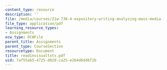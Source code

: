 ```yaml
---
content_type: resource
description: ''
file: /media/courses/21w-730-4-expository-writing-analyzing-mass-media-spring-2001/7af55ab54725d028ca25e264d6dd6f2b_readinvisualtxts.pdf
file_type: application/pdf
learning_resource_types:
- Assignments
ocw_type: OCWFile
parent_title: Assignments
parent_type: CourseSection
resourcetype: Document
title: readinvisualtxts.pdf
uid: 7af55ab5-4725-d028-ca25-e264d6dd6f2b
---
```

